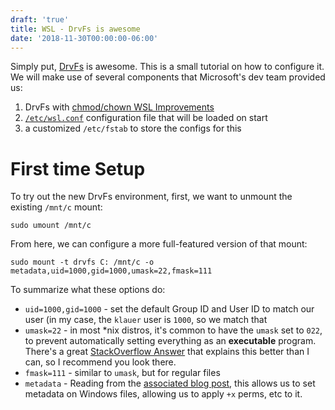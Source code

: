 ```yaml
---
draft: 'true'
title: WSL - DrvFs is awesome
date: '2018-11-30T00:00:00-06:00'
---
```

Simply put, [DrvFs][drvfs] is awesome.  This is a small tutorial on how to configure it.  We will make use of several components that Microsoft's dev team provided us:

1. DrvFs with [chmod/chown WSL Improvements][drvfs]
2. [`/etc/wsl.conf`][wslconf] configuration file that will be loaded on start
3. a customized `/etc/fstab` to store the configs for this

# First time Setup

To try out the new DrvFs environment, first, we want to unmount the existing `/mnt/c` mount:

```
sudo umount /mnt/c
```

From here, we can configure a more full-featured version of that mount:

```
sudo mount -t drvfs C: /mnt/c -o metadata,uid=1000,gid=1000,umask=22,fmask=111
```

To summarize what these options do:

* `uid=1000,gid=1000` - set the default Group ID and User ID to match our user (in my case, the `klauer` user is `1000`, so we match that
* `umask=22` - in most *nix distros, it's common to have the `umask` set to `022`, to prevent automatically setting everything as an **executable** program.  There's a great [StackOverflow Answer](https://askubuntu.com/questions/44542/what-is-umask-and-how-does-it-work#44548) that explains this better than I can, so I recommend you look there.
* `fmask=111` - similar to `umask`, but for regular files
* `metadata` - Reading from the [associated blog post][drvfs], this allows us to set metadata on Windows files, allowing us to apply `+x` perms, etc to it.


[drvfs]: https://blogs.msdn.microsoft.com/commandline/2018/01/12/chmod-chown-wsl-improvements/
[wslconf]: https://blogs.msdn.microsoft.com/commandline/2018/02/07/automatically-configuring-wsl/
